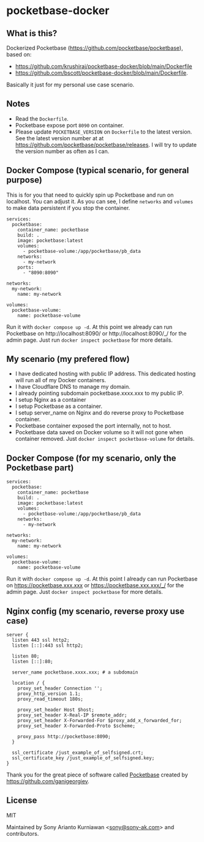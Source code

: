 # pocketbase-docker

## What is this?

Dockerized Pocketbase (https://github.com/pocketbase/pocketbase), based on:

- https://github.com/krushiraj/pocketbase-docker/blob/main/Dockerfile
- https://github.com/bscott/pocketbase-docker/blob/main/Dockerfile.

Basically it just for my personal use case scenario.

## Notes

- Read the `Dockerfile`.
- Pocketbase expose port `8090` on container.
- Please update `POCKETBASE_VERSION` on `Dockerfile` to the latest version. See the latest version number at at https://github.com/pocketbase/pocketbase/releases. I will try to update the version number as often as I can.

## Docker Compose (typical scenario, for general purpose)

This is for you that need to quickly spin up Pocketbase and run on localhost. You can adjust it. As you can see, I define `networks` and `volumes` to make data persistent if you stop the container.

```
services:
  pocketbase:
    container_name: pocketbase
    build: .
    image: pocketbase:latest
    volumes:
      - pocketbase-volume:/app/pocketbase/pb_data
    networks:
      - my-network
    ports:
      - "8090:8090"

networks:
  my-network:
    name: my-network

volumes:
  pocketbase-volume:
    name: pocketbase-volume
```

Run it with `docker compose up -d`. At this point we already can run Pocketbase on http://localhost:8090/ or http://localhost:8090/_/ for the admin page. Just run `docker inspect pocketbase` for more details.

## My scenario (my prefered flow)

- I have dedicated hosting with public IP address. This dedicated hosting will run all of my Docker containers.
- I have Cloudflare DNS to manage my domain.
- I already pointing subdomain pocketbase.xxxx.xxx to my public IP.
- I setup Nginx as a container
- I setup Pocketbase as a container.
- I setup server_name on Nginx and do reverse proxy to Pocketbase container.
- Pocketbase container exposed the port internally, not to host.
- Pocketbase data saved on Docker volume so it will not gone when container removed. Just `docker inspect pocketbase-volume` for details.

## Docker Compose (for my scenario, only the Pocketbase part)

```
services:
  pocketbase:
    container_name: pocketbase
    build: .
    image: pocketbase:latest
    volumes:
      - pocketbase-volume:/app/pocketbase/pb_data
    networks:
      - my-network

networks:
  my-network:
    name: my-network

volumes:
  pocketbase-volume:
    name: pocketbase-volume
```

Run it with `docker compose up -d`. At this point I already can run Pocketbase on https://pocketbase.xxx.xxx or https://pocketbase.xxx.xxx/_/ for the admin page. Just `docker inspect pocketbase` for more details.

## Nginx config (my scenario, reverse proxy use case)

```
server {
  listen 443 ssl http2;
  listen [::]:443 ssl http2;

  listen 80;
  listen [::]:80;

  server_name pocketbase.xxxx.xxx; # a subdomain

  location / {
    proxy_set_header Connection '';
    proxy_http_version 1.1;
    proxy_read_timeout 180s;

    proxy_set_header Host $host;
    proxy_set_header X-Real-IP $remote_addr;
    proxy_set_header X-Forwarded-For $proxy_add_x_forwarded_for;
    proxy_set_header X-Forwarded-Proto $scheme;

    proxy_pass http://pocketbase:8090;
  }

  ssl_certificate /just_example_of_selfsigned.crt;
  ssl_certificate_key /just_example_of_selfsigned.key;
}
```

Thank you for the great piece of software called [Pocketbase](https://github.com/pocketbase/pocketbase) created by https://github.com/ganigeorgiev.

## License

MIT

Maintained by Sony Arianto Kurniawan <<sony@sony-ak.com>> and contributors.
